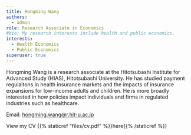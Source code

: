 ```yaml
---
title: Hongming Wang
authors:
  - admin
role: Research Associate in Economics
#bio: My research interests include health and public economics.
interests:
  - Health Economics
  - Public Economics
superuser: true
---
```

Hongming Wang is a research associate at the Hitotsubashi Institute for Advanced Study (HIAS), Hitotsubashi University. He has studied payment regulaitons in health insurance markets and the impacts of insurance expansions for low-income adults and children. He is more broadly interested in how policies impact individuals and firms in regulated industries such as healthcare.

Email: hongming.wang@r.hit-u.ac.jp

View my CV {{% staticref "files/cv.pdf" %}}here{{% /staticref %}}
